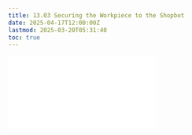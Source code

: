 ```yaml
---
title: 13.03 Securing the Workpiece to the Shopbot
date: 2025-04-17T12:00:00Z
lastmod: 2025-03-20T05:31:40
toc: true
---
```


![Link to included file content](../../../../digital-fabrication/cnc/securing-the-workpiece-to-the-shopbot.md)
